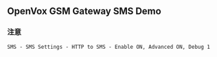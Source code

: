 
## OpenVox GSM Gateway SMS Demo

### 注意

	SMS - SMS Settings - HTTP to SMS - Enable ON, Advanced ON, Debug 1
